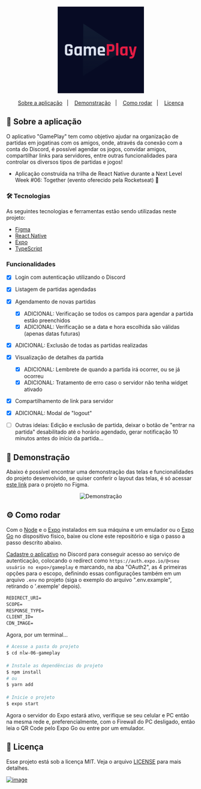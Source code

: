 <p align="center">
  <img alt="Logo GamePlay" title="GamePlay" src="https://github.com/vbuarque/nlw-gameplay/blob/main/assets/icon.png" width="230px" />
</p>

<p align="center">
  <a href="#projeto">Sobre a aplicação</a>&nbsp;&nbsp;&nbsp;|&nbsp;&nbsp;&nbsp;
  <a href="#demo">Demonstração</a>&nbsp;&nbsp;&nbsp;|&nbsp;&nbsp;&nbsp;
  <a href="#requisitos">Como rodar</a>&nbsp;&nbsp;&nbsp;|&nbsp;&nbsp;&nbsp;
  <a href="#licenca">Licença</a>
</p>

<span id="projeto">
  
## :bookmark_tabs: Sobre a aplicação
O aplicativo "GamePlay" tem como objetivo ajudar na organização de partidas em jogatinas com os amigos, onde, através da conexão com a conta do Discord, é possível agendar
os jogos, convidar amigos, compartilhar links para servidores, entre outras funcionalidades para controlar os diversos tipos de partidas e jogos!
- Aplicação construída na trilha de React Native durante a Next Level Week #06: Together (evento oferecido pela Rocketseat) 🚀

### :hammer_and_wrench: Tecnologias
As seguintes tecnologias e ferramentas estão sendo utilizadas neste projeto:

- [Figma](http://www.figma.com/)
- [React Native](https://reactnative.dev/)
- [Expo](https://expo.io/)
- [TypeScript](https://www.typescriptlang.org/)
  
### Funcionalidades
- [X] Login com autenticação utilizando o Discord
- [X] Listagem de partidas agendadas
- [X] Agendamento de novas partidas
  - [X] ADICIONAL: Verificação se todos os campos para agendar a partida estão preenchidos
  - [X] ADICIONAL: Verificação se a data e hora escolhida são válidas (apenas datas futuras)
- [X] ADICIONAL: Exclusão de todas as partidas realizadas
- [X] Visualização de detalhes da partida
  - [X] ADICIONAL: Lembrete de quando a partida irá ocorrer, ou se já ocorreu
  - [X] ADICIONAL: Tratamento de erro caso o servidor não tenha widget ativado
- [X] Compartilhamento de link para servidor
- [X] ADICIONAL: Modal de "logout"

- [ ] Outras ideias: Edição e exclusão de partida, deixar o botão de "entrar na partida" desabilitado até o horário agendado, gerar notificação 10 minutos antes do início da partida...

<span id="demo">
  
## :iphone: Demonstração
Abaixo é possível encontrar uma demonstração das telas e funcionalidades do projeto desenvolvido, se quiser conferir o layout das telas, é só acessar [este link](https://www.figma.com/file/0kv33XYjvOgvKGKHBaiR07/GamePlay---NLW-Together/duplicate) para o projeto no Figma.
  
<p align="center">
  <img alt="Demonstração" src="" width="230px" />
</p>

<span id="requisitos">

## :gear: Como rodar
Com o [Node](https://nodejs.org/en/) e o [Expo](https://expo.io/) instalados em sua máquina e um emulador ou o [Expo Go](https://expo.io/client) no dispositivo físico, baixe ou clone este repositório e siga o passo a passo descrito abaixo.
  
[Cadastre o aplicativo](https://discord.com/developers/applications) no Discord para conseguir acesso ao serviço de autenticação, colocando o redirect como `https://auth.expo.io/@<seu usuário no expo>/gameplay` e marcando, na aba "OAuth2", as 4 primeiras opções para o escopo, definindo essas configurações também em um arquivo `.env` no projeto (siga o exemplo do arquivo ".env.example", retirando o '.exemple' depois).
 
 ```cl
REDIRECT_URI=
SCOPE=
RESPONSE_TYPE=
CLIENT_ID=
CDN_IMAGE=
```
Agora, por um terminal...
```bash
# Acesse a pasta do projeto
$ cd nlw-06-gameplay

# Instale as dependências do projeto
$ npm install
# ou
$ yarn add

# Inicie o projeto
$ expo start
```
Agora o servidor do Expo estará ativo, verifique se seu celular e PC então na mesma rede e, preferencialmente, com o Firewall do PC desligado, 
então leia o QR Code pelo Expo Go ou entre por um emulador.

<span id="licenca">

## :page_with_curl: Licença
Esse projeto está sob a licença MIT. Veja o arquivo [LICENSE](LICENSE) para mais detalhes.

[![image](https://img.shields.io/badge/-Vinicius%20Buarque-blue)](https://www.linkedin.com/in/vinicius-buarque-de-gusm%C3%A3o-catonho-9b11911a7/)
